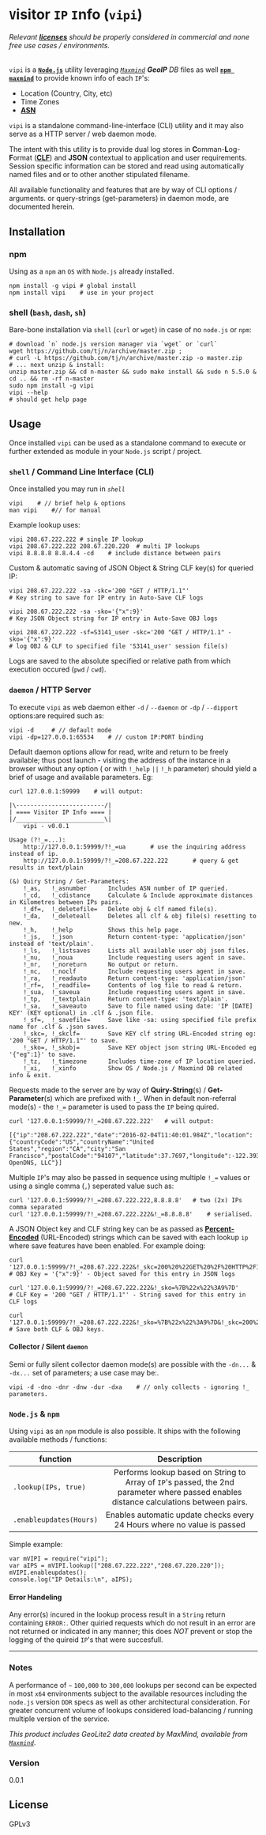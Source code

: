 # `V`isitor `IP` `I`nfo (`vipi`)
###### Relevant [**licenses**] should be properly considered in commercial and none free use cases / environments.

`vipi` is a [**`Node.js`**] utility leveraging [_`Maxmind`_] *__GeoIP__* *DB* files as well [**`npm maxmind`**] to  provide known info of each `IP`'s:
 - Location (Country, City, etc)
 - Time Zones
 - [**ASN**]

`vipi` is a standalone command-line-interface (CLI) utility and it may also serve as a HTTP server / web daemon mode.

The intent with this utility is to provide dual log stores in **C**omman-**L**og-**F**ormat ([**CLF**]) and **JSON** contextual to application and user requirements. Session specific information can be stored and read using automatically named files and or to other another stipulated filename.

All available functionality and features that are by way of CLI options / arguments. or query-strings (get-parameters) in daemon mode, are documented herein.

## Installation
### npm 
Using as a `npm` an `OS` with `Node.js` already installed.

```shell
npm install -g vipi	# global install
npm install vipi	# use in your project
```
### shell (`bash`, `dash`, `sh`)
Bare-bone installation via `shell` (`curl` or `wget`) in case of no `node.js` or `npm`:

```shell
# download `n` node.js version manager via `wget` or `curl`
wget https://github.com/tj/n/archive/master.zip ;
# curl -L https://github.com/tj/n/archive/master.zip -o master.zip
# ... next unzip & install: 
unzip master.zip && cd n-master && sudo make install && sudo n 5.5.0 & cd .. && rm -rf n-master  
sudo npm install -g vipi
vipi --help
# should get help page
```


## Usage

Once installed `vipi` can be used as a standalone command to execute or further extended as module in your `Node.js` script / project.

### `shell` / Command Line Interface (CLI)

Once installed you may run in *_`shell`_*

```shell
vipi	# // brief help & options
man vipi	#// for manual
```

Example lookup uses:

```shell
vipi 208.67.222.222	# single IP lookup
vipi 208.67.222.222 208.67.220.220	# multi IP lookups
vipi 8.8.8.8 8.8.4.4 -cd	# include distance between pairs
```

Custom & automatic saving of JSON Object & String CLF key(s) for queried IP:

```shell
vipi 208.67.222.222 -sa -skc='200 "GET / HTTP/1.1"'
# Key string to save for IP entry in Auto-Save CLF logs
```

```shell
vipi 208.67.222.222 -sa -sko='{"x":9}'
# Key JSON Object string for IP entry in Auto-Save OBJ logs
```

```shell
vipi 208.67.222.222 -sf=S3141_user -skc='200 "GET / HTTP/1.1" -sko='{"x":9}'
# log OBJ & CLF to specified file 'S3141_user' session file(s)
```

Logs are saved to the absolute specified or relative path from which execution occured (`pwd` / `cwd`).


### `daemon` / HTTP Server

To execute `vipi` as web daemon either `-d` / `--daemon`  or `-dp` / `--dipport` options:are required such as:

```shell
vipi -d		# // default mode
vipi -dp=127.0.0.1:65534	# // custom IP:PORT binding
```

Default daemon options allow for read, write and return to be freely available; thus post launch - visiting the address of the instance in a browser without any option ( or with `!_help` `||` `!_h` parameter) should yield a brief of usage and available parameters. Eg:

```shell
curl 127.0.0.1:59999 	# will output:
```

```
|\-------------------------/|
| ==== Visitor IP Info ==== |
|/_________________________\|
	vipi - v0.0.1

Usage (?!_=...):
	http://127.0.0.1:59999/?!_=ua		# use the inquiring address instead of ip.
	http://127.0.0.1:59999/?!_=208.67.222.222		# query & get results in text/plain

(&) Quiry String / Get-Parameters:
	!_as,	!_asnumber		Includes ASN number of IP queried.
	!_cd,	!_cdistance		Calculate & Include approximate distances in Kilometres between IPs pairs.
	!_df=,	!_deletefile=	Delete obj & clf named file(s).
	!_da,	!_deleteall		Deletes all clf & obj file(s) resetting to new.
	!_h,	!_help			Shows this help page.
	!_js,	!_json			Return content-type: 'application/json' instead of 'text/plain'.
	!_ls,	!_listsaves		Lists all available user obj json files.
	!_nu,	!_noua			Include requesting users agent in save.
	!_nr,	!_noreturn		No output or return.
	!_nc,	!_noclf			Include requesting users agent in save.
	!_ra,	!_readauto		Return content-type: 'application/json'
	!_rf=,	!_readfile=		Contents of log file to read & return.
	!_sua,	!_saveua		Include requesting users agent in save.
	!_tp,	!_textplain		Return content-type: 'text/plain'.
	!_sa,	!_saveauto		Save to file named using date: 'IP [DATE] KEY' (KEY optional) in .clf & .json file.
	!_sf=,	!_savefile=		Save like -sa: using specified file prefix name for .clf & .json saves.
	!_skc=,	!_skclf=		Save KEY clf string URL-Encoded string eg: '200 "GET / HTTP/1.1"' to save.
	!_sko=,	!_skobj=		Save KEY object json string URL-Encoded eg '{"eg":1}' to save.
	!_tz,	!_timezone		Includes time-zone of IP location queried.
	!_xi,	!_xinfo			Show OS / Node.js / Maxmind DB related info & exit.
```

Requests made to the server are by way of **Quiry-String**(s) / **Get-Parameter**(s) which are prefixed with **`!_`**. When in default non-referral mode(s) - the `!_=` parameter is used to pass the `IP` being quired.

```shell
curl '127.0.0.1:59999/?!_=208.67.222.222' 	# will output:
```

```shell
[{"ip":"208.67.222.222","date":"2016-02-04T11:40:01.984Z","location":{"countryCode":"US","countryName":"United States","region":"CA","city":"San Francisco","postalCode":"94107","latitude":37.7697,"longitude":-122.39330000000001,"dmaCode":807,"areaCode":415,"metroCode":807,"continentCode":"NA","regionName":"California"},"ua":"curl/7.38.0","timeZone":"America/Los_Angeles","asn":"AS36692 OpenDNS, LLC"}]
```

Multiple `IP`'s may also be passed in sequence using multiple `!_=` values or using a single comma (`,`) seperated value such as:

```shell
curl '127.0.0.1:59999/?!_=208.67.222.222,8.8.8.8' 	# two (2x) IPs comma separated
curl '127.0.0.1:59999/?!_=208.67.222.222&!_=8.8.8.8' 	# serialised.
```


A JSON Object key and CLF string key can be as passed as [**Percent-Encoded**] (URL-Encoded) strings which can be saved with each lookup `ip` where save features have been enabled. For example doing:


```shell
curl '127.0.0.1:59999/?!_=208.67.222.222&!_skc=200%20%22GET%20%2F%20HTTP%2F1.1%22'
# OBJ Key = '{"x":9}' - Object saved for this entry in JSON logs
```

```shell
curl '127.0.0.1:59999/?!_=208.67.222.222&!_sko=%7B%22x%22%3A9%7D'
# CLF Key = '200 "GET / HTTP/1.1"' - String saved for this entry in CLF logs
```

```shell
curl '127.0.0.1:59999/?!_=208.67.222.222&!_sko=%7B%22x%22%3A9%7D&!_skc=200%20%22GET%20%2F%20HTTP%2F1.1%22'
# Save both CLF & OBJ keys.
```


#### Collector / Silent `daemon`

Semi or fully silent collector daemon mode(s) are possible with the  `-dn...` & `-dx...` set of parameters; a use case may be:.

 
```
vipi -d -dno -dnr -dnw -dur -dxa	# // only collects - ignoring !_ parameters.
```


### `Node.js` & `npm`

Using `vipi` as an `npm` module is also possible. It ships with the following available methods / functions:

| function | Description |
| ------------- |:-------------:|
| `.lookup(IPs, true)` | Performs lookup based on String to Array of `IP`'s passed, the 2nd parameter where passed enables distance calculations between pairs. |
| `.enableupdates(Hours)` | Enables automatic update checks every 24 Hours where no value is passed |

Simple example:

```
var mVIPI = require("vipi");
var aIPS = mVIPI.lookup(["208.67.222.222","208.67.220.220"]);
mVIPI.enableupdates();
console.log("IP Details:\n", aIPS);
```


#### Error Handeling
Any error(s) incured in the lookup process result in a `String` return containing `ERROR:`.
Other quiried requests which do not result in an error are not returned or indicated in any manner; this does *NOT* prevent or stop the logging of the quireid `IP`'s that were succesfull.


----

### Notes
A performance of `~` `100,000` to `300,000` lookups per second can be expected in most `x64` environments subject to the available resources including the `node.js` version `DDR` specs as well as other architectural consideration. For greater concurrent volume of lookups considered load-balancing / running multiple version of the service.

_This product includes GeoLite2 data created by MaxMind, available from_ [_`Maxmind`_].

### Version
0.0.1


License
----
GPLv3

  [**licenses**]: <http://dev.maxmind.com/geoip/geoip2/geolite2/>
  [**`Node.js`**]: <https://nodejs.org/en/>
  [**`npm maxmind`**]: <https://github.com/runk/node-maxmind>
  [_`Maxmind`_]: <https://www.maxmind.com/en/home>
  [**ASN**]: <https://en.wikipedia.org/wiki/Autonomous_system_%28Internet%29>
  [**CLF**]: <https://en.wikipedia.org/wiki/Common_Log_Format>
  [**Percent-Encoded**]: <https://en.wikipedia.org/wiki/Percent-encoding>

